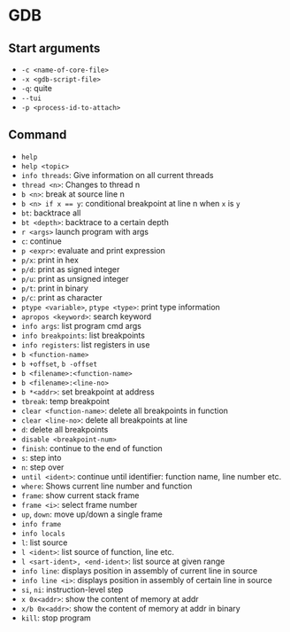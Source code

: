 GDB
=====

## Start arguments
- `-c <name-of-core-file>`
- `-x <gdb-script-file>`
- `-q`: quite
- `--tui`
- `-p <process-id-to-attach>`

## Command

- `help`
- `help <topic>`
- `info threads`: Give information on all current threads
- `thread <n>`: Changes to thread n
- `b <n>`: break at source line n
- `b <n> if x == y`: conditional breakpoint at line n when `x` is `y`
- `bt`: backtrace all
- `bt <depth>`: backtrace to a certain depth
- `r <args>` launch program with args
- `c`: continue
- `p <expr>`: evaluate and print expression
- `p/x`: print in hex
- `p/d`: print as signed integer
- `p/u`: print as unsigned integer
- `p/t`: print in binary
- `p/c`: print as character
- `ptype <variable>`, `ptype <type>`: print type information
- `apropos <keyword>`: search keyword
- `info args`: list program cmd args
- `info breakpoints`: list breakpoints
- `info registers`: list registers in use
- `b <function-name>`
- `b +offset`, `b -offset`
- `b <filename>:<function-name>`
- `b <filename>:<line-no>`
- `b *<addr>`: set breakpoint at address
- `tbreak`: temp breakpoint
- `clear <function-name>`: delete all breakpoints in function
- `clear <line-no>`: delete all breakpoints at line
- `d`: delete all breakpoints
- `disable <breakpoint-num>`
- `finish`: continue to the end of function
- `s`: step into
- `n`: step over
- `until <ident>`: continue until identifier: function name, line number etc.
- `where`: Shows current line number and function
- `frame`: show current stack frame
- `frame <i>`: select frame number
- `up`, `down`: move up/down a single frame
- `info frame`
- `info locals`
- `l`: list source
- `l <ident>`: list source of function, line etc.
- `l <sart-ident>, <end-ident>`: list source at given range
- `info line`: displays position in assembly of current line in source
- `info line <i>`: displays position in assembly of certain line in source
- `si`, `ni`: instruction-level step
- `x 0x<addr>`: show the content of memory at addr
- `x/b 0x<addr>`: show the content of memory at addr in binary
- `kill`: stop program


